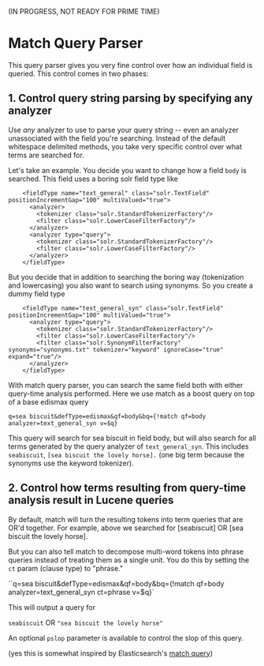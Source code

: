(IN PROGRESS, NOT READY FOR PRIME TIME)

# Match Query Parser
This query parser gives you very fine control over how an individual field is queried. This control comes in two phases:

## 1. Control query string parsing by specifying any analyzer

Use *any* analyzer to use to parse your query string -- even an analyzer unassociated with the field you're searching. Instead of the default whitespace delimited methods, you take very specific control over what terms are searched for. 

Let's take an example. You decide you want to change how a field `body` is searched. This field uses a boring solr field type like

```
    <fieldType name="text_general" class="solr.TextField" positionIncrementGap="100" multiValued="true">
      <analyzer>
        <tokenizer class="solr.StandardTokenizerFactory"/>
        <filter class="solr.LowerCaseFilterFactory"/>
      </analyzer>
      <analyzer type="query">
        <tokenizer class="solr.StandardTokenizerFactory"/>
        <filter class="solr.LowerCaseFilterFactory"/>
      </analyzer>
    </fieldType>
```

But you decide that in addition to searching the boring way (tokenization and lowercasing) you also want to search using synonyms. So you create a dummy field type 

```
    <fieldType name="text_general_syn" class="solr.TextField" positionIncrementGap="100" multiValued="true">
      <analyzer type="query">
        <tokenizer class="solr.StandardTokenizerFactory"/>
        <filter class="solr.LowerCaseFilterFactory"/>
        <filter class="solr.SynonymFilterFactory" synonyms="synonyms.txt" tokenizer="keyword" ignoreCase="true" expand="true"/>
      </analyzer>
    </fieldType>
```

With match query parser, you can search the same field both with either query-time analysis performed. Here we use match as a boost query on top of a base edismax query

`q=sea biscuit&defType=edismax&qf=body&bq={!match qf=body analyzer=text_general_syn v=$q}`

This query will search for sea biscuit in field body, but will also search for all terms generated by the query analyzer of `text_general_syn`. This includes `seabiscuit`, `[sea biscuit the lovely horse].` (one big term because the synonyms use the keyword tokenizer).

## 2. Control how terms resulting from query-time analysis result in Lucene queries

By default, match will turn the resulting tokens into term queries that are OR'd together. For example, above we searched for [seabiscuit] OR [sea biscuit the lovely horse].

But you can also tell match to decompose multi-word tokens into phrase queries instead of treating them as a single unit. You do this by setting the `ct` param (clause type) to "phrase." 

``q=sea biscuit&defType=edismax&qf=body&bq={!match qf=body analyzer=text_general_syn ct=phrase v=$q}`

This will output a query for 

`seabiscuit` OR `"sea biscuit the lovely horse"`

An optional `pslop` parameter is available to control the slop of this query.

(yes this is somewhat inspired by Elasticsearch's [match query](https://www.elastic.co/guide/en/elasticsearch/reference/current/query-dsl-match-query.html))

